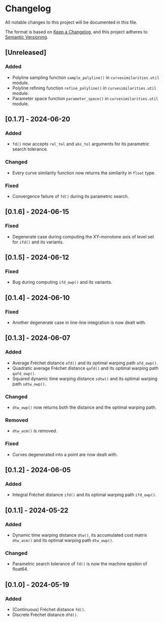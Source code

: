 # Changelog

All notable changes to this project will be documented in this file.

The format is based on [Keep a Changelog](https://keepachangelog.com/en/1.1.0/),
and this project adheres to [Semantic Versioning](https://semver.org/spec/v2.0.0.html).

## [Unreleased]

### Added

- Polyline sampling function `sample_polyline()` in `curvesimilarities.util` module.
- Polyline refining function `refine_polyline()` in `curvesimilarities.util` module.
- Parameter space function `parameter_space()` in `curvesimilarities.util` module.

## [0.1.7] - 2024-06-20

### Added

- `fd()` now accepts `rel_tol` and `abs_tol` arguments for its parametric search tolerance.

### Changed

- Every curve similarity function now returns the similarity in `float` type.

### Fixed

- Convergence failure of `fd()` during its parametric search.

## [0.1.6] - 2024-06-15

### Fixed

- Degenerate case during computing the XY-monotone axis of level set for `ifd()` and its variants.

## [0.1.5] - 2024-06-12

### Fixed

- Bug during computing `ifd_owp()` and its variants.

## [0.1.4] - 2024-06-10

### Fixed

- Another degenerate case in line-line integration is now dealt with.

## [0.1.3] - 2024-06-07

### Added

- Average Fréchet distance `afd()` and its optimal warping path `afd_owp()`.
- Quadratic average Fréchet distance `qafd()` and its optimal warping path `qafd_owp()`.
- Squared dynamic time warping distance `sdtw()` and its optimal warping path `sdtw_owp()`.

### Changed

- `dtw_owp()` now returns both the distance and the optimal warping path.

### Removed

- `dtw_acm()` is removed.

### Fixed

- Curves degenerated into a point are now dealt with.

## [0.1.2] - 2024-06-05

### Added

- Integral Fréchet distance `ifd()` and its optimal warping path `ifd_owp()`.

## [0.1.1] - 2024-05-22

### Added

- Dynamic time warping distance `dtw()`, its accumulated cost matrix `dtw_acm()` and its optimal warping path `dtw_owp()`.

### Changed

- Parametric search tolerance of `fd()` is now the machine epsilon of float64.

## [0.1.0] - 2024-05-19

### Added

- (Continuous) Fréchet distance `fd()`.
- Discrete Fréchet distance `dfd()`.
